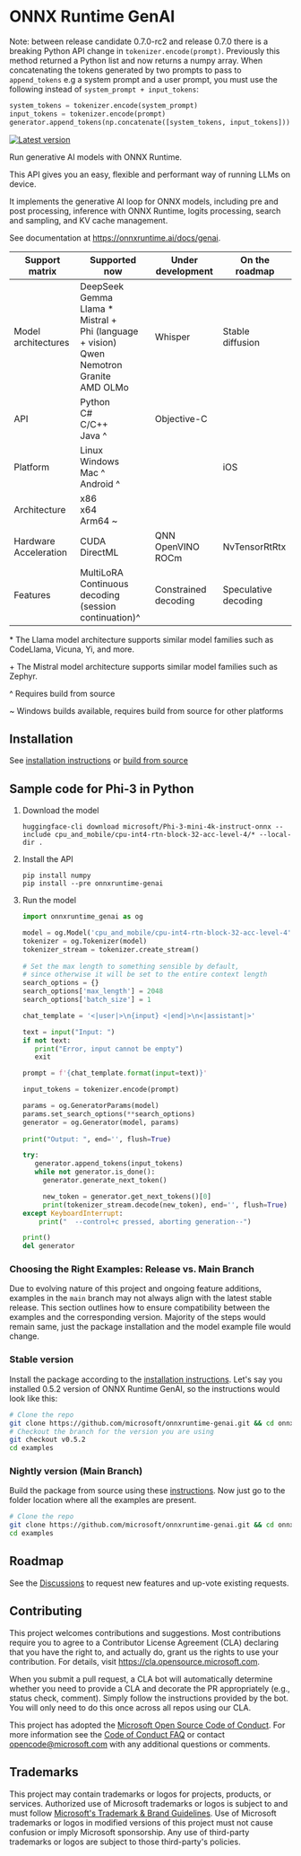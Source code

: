 # ONNX Runtime GenAI

Note: between release candidate 0.7.0-rc2 and release 0.7.0 there is a breaking Python API change in `tokenizer.encode(prompt)`. Previously this method returned a Python list and now returns a numpy array. When concatenating the tokens generated by two prompts to pass to `append_tokens` e.g a system prompt and a user prompt, you must use the following instead of `system_prompt + input_tokens`:

```python
system_tokens = tokenizer.encode(system_prompt)
input_tokens = tokenizer.encode(prompt)
generator.append_tokens(np.concatenate([system_tokens, input_tokens]))
```

[![Latest version](https://img.shields.io/nuget/vpre/Microsoft.ML.OnnxRuntimeGenAI.Managed?label=latest)](https://www.nuget.org/packages/Microsoft.ML.OnnxRuntimeGenAI.Managed/absoluteLatest)

Run generative AI models with ONNX Runtime.

This API gives you an easy, flexible and performant way of running LLMs on device. 

It implements the generative AI loop for ONNX models, including pre and post processing, inference with ONNX Runtime, logits processing, search and sampling, and KV cache management.

See documentation at https://onnxruntime.ai/docs/genai.

|Support matrix|Supported now|Under development|On the roadmap|
| -------------- | ------------- | ----------------- | -------------- |
| Model architectures | DeepSeek <br/> Gemma <br/> Llama * <br/> Mistral + <br/> Phi (language + vision) <br/> Qwen <br/> Nemotron <br/> Granite <br/> AMD OLMo | Whisper | Stable diffusion |
|API| Python <br/>C# <br/>C/C++ <br/> Java ^ |Objective-C||
|Platform| Linux <br/> Windows <br/>Mac ^ <br/>Android ^  ||iOS |||
|Architecture|x86 <br/> x64 <br/> Arm64 ~ ||||
|Hardware Acceleration|CUDA<br/>DirectML<br/>|QNN <br/> OpenVINO <br/> ROCm | NvTensorRtRtx |
|Features|MultiLoRA <br/> Continuous decoding (session continuation)^ | Constrained decoding | Speculative decoding |

\* The Llama model architecture supports similar model families such as CodeLlama, Vicuna, Yi, and more.

\+ The Mistral model architecture supports similar model families such as Zephyr.

\^ Requires build from source

\~ Windows builds available, requires build from source for other platforms

## Installation

See [installation instructions](https://onnxruntime.ai/docs/genai/howto/install) or [build from source](https://onnxruntime.ai/docs/genai/howto/build-from-source.html)

## Sample code for Phi-3 in Python

1. Download the model

   ```shell
   huggingface-cli download microsoft/Phi-3-mini-4k-instruct-onnx --include cpu_and_mobile/cpu-int4-rtn-block-32-acc-level-4/* --local-dir .
   ```

2. Install the API
   
   ```shell
   pip install numpy
   pip install --pre onnxruntime-genai
   ```

3. Run the model

   ```python
   import onnxruntime_genai as og

   model = og.Model('cpu_and_mobile/cpu-int4-rtn-block-32-acc-level-4')
   tokenizer = og.Tokenizer(model)
   tokenizer_stream = tokenizer.create_stream()
    
   # Set the max length to something sensible by default,
   # since otherwise it will be set to the entire context length
   search_options = {}
   search_options['max_length'] = 2048
   search_options['batch_size'] = 1

   chat_template = '<|user|>\n{input} <|end|>\n<|assistant|>'

   text = input("Input: ")
   if not text:
      print("Error, input cannot be empty")
      exit

   prompt = f'{chat_template.format(input=text)}'

   input_tokens = tokenizer.encode(prompt)

   params = og.GeneratorParams(model)
   params.set_search_options(**search_options)
   generator = og.Generator(model, params)
  
   print("Output: ", end='', flush=True)

   try:
      generator.append_tokens(input_tokens)
      while not generator.is_done():
        generator.generate_next_token()

        new_token = generator.get_next_tokens()[0]
        print(tokenizer_stream.decode(new_token), end='', flush=True)
   except KeyboardInterrupt:
       print("  --control+c pressed, aborting generation--")

   print()
   del generator
   ```

### Choosing the Right Examples: Release vs. Main Branch

Due to evolving nature of this project and ongoing feature additions, examples in the `main` branch may not always align with the latest stable release. This section outlines how to ensure compatibility between the examples and the corresponding version. Majority of the steps would remain same, just the package installation and the model example file would change.

### Stable version
Install the package according to the [installation instructions](https://onnxruntime.ai/docs/genai/howto/install). Let's say you installed 0.5.2 version of ONNX Runtime GenAI, so the instructions would look like this:

```bash
# Clone the repo
git clone https://github.com/microsoft/onnxruntime-genai.git && cd onnxruntime-genai
# Checkout the branch for the version you are using
git checkout v0.5.2
cd examples
```

### Nightly version (Main Branch)
Build the package from source using these [instructions](https://onnxruntime.ai/docs/genai/howto/build-from-source.html). Now just go to the folder location where all the examples are present.

```bash
# Clone the repo
git clone https://github.com/microsoft/onnxruntime-genai.git && cd onnxruntime-genai
cd examples
```

## Roadmap

See the [Discussions](https://github.com/microsoft/onnxruntime-genai/discussions) to request new features and up-vote existing requests.


## Contributing

This project welcomes contributions and suggestions.  Most contributions require you to agree to a
Contributor License Agreement (CLA) declaring that you have the right to, and actually do, grant us
the rights to use your contribution. For details, visit https://cla.opensource.microsoft.com.

When you submit a pull request, a CLA bot will automatically determine whether you need to provide
a CLA and decorate the PR appropriately (e.g., status check, comment). Simply follow the instructions
provided by the bot. You will only need to do this once across all repos using our CLA.

This project has adopted the [Microsoft Open Source Code of Conduct](https://opensource.microsoft.com/codeofconduct/).
For more information see the [Code of Conduct FAQ](https://opensource.microsoft.com/codeofconduct/faq/) or
contact [opencode@microsoft.com](mailto:opencode@microsoft.com) with any additional questions or comments.

## Trademarks

This project may contain trademarks or logos for projects, products, or services. Authorized use of Microsoft 
trademarks or logos is subject to and must follow 
[Microsoft's Trademark & Brand Guidelines](https://www.microsoft.com/en-us/legal/intellectualproperty/trademarks/usage/general).
Use of Microsoft trademarks or logos in modified versions of this project must not cause confusion or imply Microsoft sponsorship.
Any use of third-party trademarks or logos are subject to those third-party's policies.
